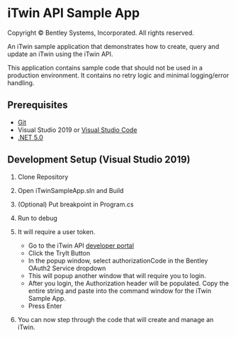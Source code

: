 # iTwin API Sample App

Copyright © Bentley Systems, Incorporated. All rights reserved.

An iTwin sample application that demonstrates how to create, query and update an iTwin using the iTwin API.

This application contains sample code that should not be used in a production environment. It contains no retry logic and minimal logging/error handling.


## Prerequisites

* [Git](https://git-scm.com/)
* Visual Studio 2019 or [Visual Studio Code](https://code.visualstudio.com/)
* [.NET 5.0](https://dotnet.microsoft.com/download/dotnet/5.0/)


## Development Setup (Visual Studio 2019)

1. Clone Repository

2. Open iTwinSampleApp.sln and Build

3. (Optional) Put breakpoint in Program.cs

4. Run to debug

5. It will require a user token. 

   * Go to the iTwin API [developer portal](https://dev-developer.bentley.com/apis/itwins/operations/create-iTwin/)
   * Click the TryIt Button
   * In the popup window, select authorizationCode in the Bentley OAuth2 Service dropdown
   * This will popup another window that will require you to login.
   * After you login, the Authorization header will be populated. Copy the entire string and paste into the command window for the iTwin Sample App.
   * Press Enter

6. You can now step through the code that will create and manage an iTwin.
